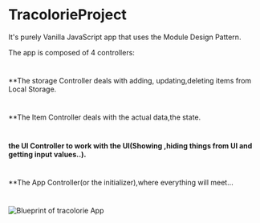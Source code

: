 # TracolorieProject
It's purely Vanilla JavaScript app that uses the Module Design Pattern.


The app is composed of 4 controllers:
#
**The storage Controller deals with adding, updating,deleting items from Local Storage.
#
**The Item Controller deals with the actual data,the state.
#
**the UI Controller to work with the UI(Showing ,hiding things from UI and getting input values..).**
#
**The App Controller(or the initializer),where everything will meet...

#
![Blueprint of tracolorie App](//github.com/inesChebil/TracolorieProject/images/tracolorie.PNG)
